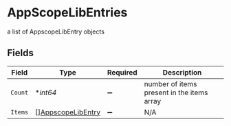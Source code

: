 # AppScopeLibEntries

a list of AppscopeLibEntry objects


## Fields

| Field                                                         | Type                                                          | Required                                                      | Description                                                   |
| ------------------------------------------------------------- | ------------------------------------------------------------- | ------------------------------------------------------------- | ------------------------------------------------------------- |
| `Count`                                                       | **int64*                                                      | :heavy_minus_sign:                                            | number of items present in the items array                    |
| `Items`                                                       | [][AppscopeLibEntry](../../models/shared/appscopelibentry.md) | :heavy_minus_sign:                                            | N/A                                                           |